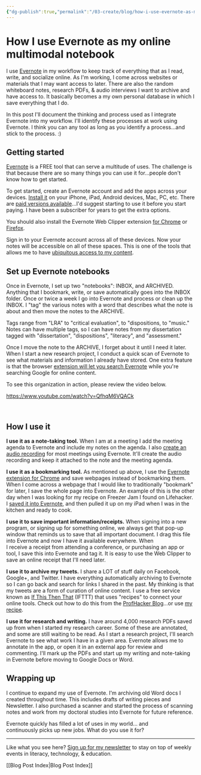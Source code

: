 ```yaml
---
{"dg-publish":true,"permalink":"/03-create/blog/how-i-use-evernote-as-my-online-multimodal-notebook/","title":"How I use Evernote as my online, multimodal notebook","tags":["evernote","gtd","lifehack","productivity"]}
---
```


# How I use Evernote as my online multimodal notebook

I use [Evernote](http://evernote.com/) in my workflow to keep track of everything that as I read, write, and socialize online. As I'm working, I come across websites or materials that I may want access to later. There are also the random whiteboard notes, research PDFs, & audio interviews I want to archive and have access to. It basically becomes a my own personal database in which I save everything that I do.

In this post I'll document the thinking and process used as I integrate Evernote into my workflow. I'll identify these processes at work using Evernote. I think you can any tool as long as you identify a process...and stick to the process. :)

## Getting started

[Evernote](https://evernote.com/) is a FREE tool that can serve a multitude of uses. The challenge is that because there are so many things you can use it for...people don't know how to get started.

To get started, create an Evernote account and add the apps across your devices. [Install it](https://evernote.com/products/) on your iPhone, iPad, Android devices, Mac, PC, etc. There are [paid versions available](https://evernote.com/pricing/)...I'd suggest starting to use it before you start paying. I have been a subscriber for years to get the extra options.

You should also install the Evernote Web Clipper extension [for Chrome](https://chrome.google.com/webstore/detail/evernote-web-clipper/pioclpoplcdbaefihamjohnefbikjilc?hl=en) or [Firefox](https://addons.mozilla.org/en-US/firefox/addon/evernote-web-clipper/).

Sign in to your Evernote account across all of these devices. Now your notes will be accessible on all of these spaces. This is one of the tools that allows me to have [ubiquitous access to my content](http://wiobyrne.com/a-device-agnostic-policy-that-allows-for-ubiquitous-access-to-my-content/).

## Set up Evernote notebooks

Once in Evernote, I set up two "notebooks": INBOX, and ARCHIVED. Anything that I bookmark, write, or save automatically goes into the INBOX folder. Once or twice a week I go into Evernote and process or clean up the INBOX. I "tag" the various notes with a word that describes what the note is about and then move the notes to the ARCHIVE.

Tags range from "LRA" to "critical evaluation", to "dispositions, to "music." Notes can have multiple tags, so I can have notes from my dissertation tagged with "dissertation", "dispositions", "literacy", and "assessment."

Once I move the note to the ARCHIVE, I forget about it until I need it later. When I start a new research project, I conduct a quick scan of Evernote to see what materials and information I already have stored. One extra feature is that the browser [extension will let you search Evernote](https://blog.evernote.com/blog/2010-09-30/evernote-chrome-extension-gets-simultaneous-search/) while you're searching Google for online content.

To see this organization in action, please review the video below.

https://www.youtube.com/watch?v=QfhqM6VQACk

 

## How I use it

**I use it as a note-taking tool.** When I am at a meeting I add the meeting agenda to Evernote and include my notes on the agenda. I also [create an audio recording](https://blog.evernote.com/blog/2015-01-07/capture-record-audio-evernote-device/) for most meetings using Evernote. It'll create the audio recording and keep it attached to the note and the meeting agenda.

**I use it as a bookmarking tool.** As mentioned up above, I use the [Evernote extension for Chrome](https://chrome.google.com/webstore/detail/evernote-web-clipper/pioclpoplcdbaefihamjohnefbikjilc?hl=en) and save webpages instead of bookmarking them. When I come across a webpage that I would like to traditionally "bookmark" for later, I save the whole page into Evernote. An example of this is the other day when I was looking for my recipe on Freezer Jam I found on Lifehacker. I [saved it into Evernote](https://www.evernote.com/shard/s2/sh/4608b2e0-fd38-4299-b787-094a8f2c6424/f85f49fc0bf270c07d7512b1978fabd8), and then pulled it up on my iPad when I was in the kitchen and ready to cook.

**I use it to save important information/receipts.** When signing into a new program, or signing up for something online, we always get that pop-up window that reminds us to save that all important document. I drag this file into Evernote and now I have it available everywhere. When I receive a receipt from attending a conference, or purchasing an app or tool, I save this into Evernote and tag it. It is easy to use the Web Clipper to save an online receipt that I'll need later.

**I use it to archive my tweets.** I share a LOT of stuff daily on Facebook, Google+, and Twitter. I have everything automatically archiving to Evernote so I can go back and search for links I shared in the past. My thinking is that my tweets are a form of curation of online content. I use a free service known as [If This Then That](http://ifttt.com/dashboard) (IFTTT) that uses "recipes" to connect your online tools. Check out how to do this from the [ProfHacker Blog](http://chronicle.com/blogs/profhacker/archive-your-tweets-with-ifttt/40421)...or use [my recipe](http://chronicle.com/blogs/profhacker/archive-your-tweets-with-ifttt/40421).

**I use it for research and writing.** I have around 4,000 research PDFs saved up from when I started my research career. Some of these are annotated, and some are still waiting to be read. As I start a research project, I'll search Evernote to see what work I have in a given area. Evernote allows me to annotate in the app, or open it in an external app for review and commenting. I'll mark up the PDFs and start up my writing and note-taking in Evernote before moving to Google Docs or Word.

## Wrapping up

I continue to expand my use of Evernote. I'm archiving old Word docs I created throughout time. This includes drafts of writing pieces and Newsletter. I also purchased a scanner and started the process of scanning notes and work from my doctoral studies into Evernote for future reference.

Evernote quickly has filled a lot of uses in my world... and continuously picks up new jobs. What do you use it for?

* * *

Like what you see here? [Sign up for my newsletter](http://wiobyrne.com/tldr/) to stay on top of weekly events in literacy, technology, & education.

[[Blog Post Index\|Blog Post Index]]